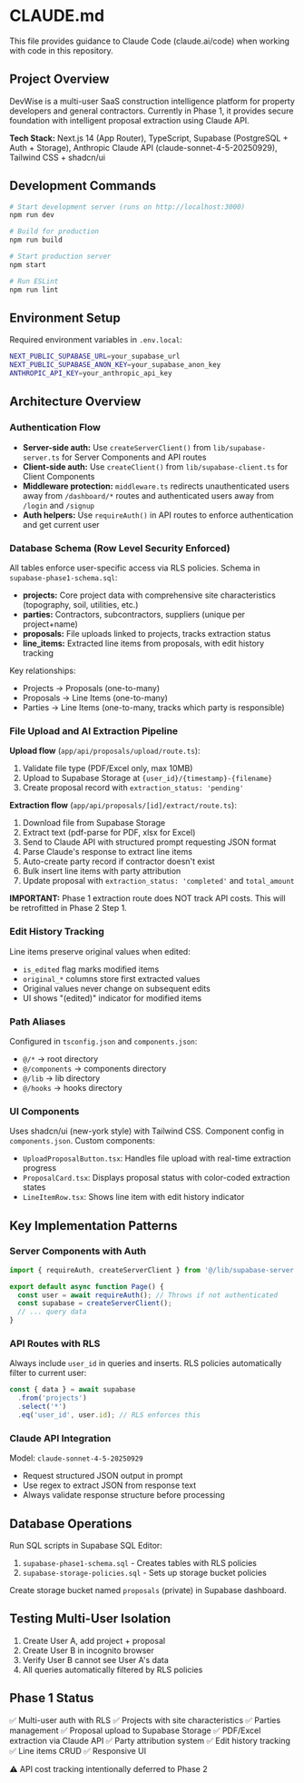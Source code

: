 # CLAUDE.md

This file provides guidance to Claude Code (claude.ai/code) when working with code in this repository.

## Project Overview

DevWise is a multi-user SaaS construction intelligence platform for property developers and general contractors. Currently in Phase 1, it provides secure foundation with intelligent proposal extraction using Claude API.

**Tech Stack:** Next.js 14 (App Router), TypeScript, Supabase (PostgreSQL + Auth + Storage), Anthropic Claude API (claude-sonnet-4-5-20250929), Tailwind CSS + shadcn/ui

## Development Commands

```bash
# Start development server (runs on http://localhost:3000)
npm run dev

# Build for production
npm run build

# Start production server
npm start

# Run ESLint
npm run lint
```

## Environment Setup

Required environment variables in `.env.local`:
```bash
NEXT_PUBLIC_SUPABASE_URL=your_supabase_url
NEXT_PUBLIC_SUPABASE_ANON_KEY=your_supabase_anon_key
ANTHROPIC_API_KEY=your_anthropic_api_key
```

## Architecture Overview

### Authentication Flow
- **Server-side auth:** Use `createServerClient()` from `lib/supabase-server.ts` for Server Components and API routes
- **Client-side auth:** Use `createClient()` from `lib/supabase-client.ts` for Client Components
- **Middleware protection:** `middleware.ts` redirects unauthenticated users away from `/dashboard/*` routes and authenticated users away from `/login` and `/signup`
- **Auth helpers:** Use `requireAuth()` in API routes to enforce authentication and get current user

### Database Schema (Row Level Security Enforced)
All tables enforce user-specific access via RLS policies. Schema in `supabase-phase1-schema.sql`:

- **projects:** Core project data with comprehensive site characteristics (topography, soil, utilities, etc.)
- **parties:** Contractors, subcontractors, suppliers (unique per project+name)
- **proposals:** File uploads linked to projects, tracks extraction status
- **line_items:** Extracted line items from proposals, with edit history tracking

Key relationships:
- Projects → Proposals (one-to-many)
- Proposals → Line Items (one-to-many)
- Parties → Line Items (one-to-many, tracks which party is responsible)

### File Upload and AI Extraction Pipeline

**Upload flow** (`app/api/proposals/upload/route.ts`):
1. Validate file type (PDF/Excel only, max 10MB)
2. Upload to Supabase Storage at `{user_id}/{timestamp}-{filename}`
3. Create proposal record with `extraction_status: 'pending'`

**Extraction flow** (`app/api/proposals/[id]/extract/route.ts`):
1. Download file from Supabase Storage
2. Extract text (pdf-parse for PDF, xlsx for Excel)
3. Send to Claude API with structured prompt requesting JSON format
4. Parse Claude's response to extract line items
5. Auto-create party record if contractor doesn't exist
6. Bulk insert line items with party attribution
7. Update proposal with `extraction_status: 'completed'` and `total_amount`

**IMPORTANT:** Phase 1 extraction route does NOT track API costs. This will be retrofitted in Phase 2 Step 1.

### Edit History Tracking

Line items preserve original values when edited:
- `is_edited` flag marks modified items
- `original_*` columns store first extracted values
- Original values never change on subsequent edits
- UI shows "(edited)" indicator for modified items

### Path Aliases

Configured in `tsconfig.json` and `components.json`:
- `@/*` → root directory
- `@/components` → components directory
- `@/lib` → lib directory
- `@/hooks` → hooks directory

### UI Components

Uses shadcn/ui (new-york style) with Tailwind CSS. Component config in `components.json`. Custom components:
- `UploadProposalButton.tsx`: Handles file upload with real-time extraction progress
- `ProposalCard.tsx`: Displays proposal status with color-coded extraction states
- `LineItemRow.tsx`: Shows line item with edit history indicator

## Key Implementation Patterns

### Server Components with Auth
```typescript
import { requireAuth, createServerClient } from '@/lib/supabase-server';

export default async function Page() {
  const user = await requireAuth(); // Throws if not authenticated
  const supabase = createServerClient();
  // ... query data
}
```

### API Routes with RLS
Always include `user_id` in queries and inserts. RLS policies automatically filter to current user:
```typescript
const { data } = await supabase
  .from('projects')
  .select('*')
  .eq('user_id', user.id); // RLS enforces this
```

### Claude API Integration
Model: `claude-sonnet-4-5-20250929`
- Request structured JSON output in prompt
- Use regex to extract JSON from response text
- Always validate response structure before processing

## Database Operations

Run SQL scripts in Supabase SQL Editor:
1. `supabase-phase1-schema.sql` - Creates tables with RLS policies
2. `supabase-storage-policies.sql` - Sets up storage bucket policies

Create storage bucket named `proposals` (private) in Supabase dashboard.

## Testing Multi-User Isolation

1. Create User A, add project + proposal
2. Create User B in incognito browser
3. Verify User B cannot see User A's data
4. All queries automatically filtered by RLS policies

## Phase 1 Status

✅ Multi-user auth with RLS
✅ Projects with site characteristics
✅ Parties management
✅ Proposal upload to Supabase Storage
✅ PDF/Excel extraction via Claude API
✅ Party attribution system
✅ Edit history tracking
✅ Line items CRUD
✅ Responsive UI

⚠️ API cost tracking intentionally deferred to Phase 2
